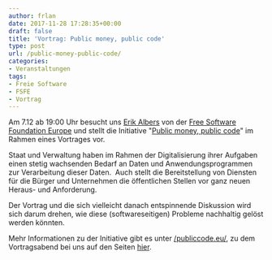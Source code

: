```yaml
---
author: frlan
date: 2017-11-28 17:28:35+00:00
draft: false
title: 'Vortrag: Public money, public code'
type: post
url: /public-money-public-code/
categories:
- Veranstaltungen
tags:
- Freie Software
- FSFE
- Vortrag
---
```


Am 7.12 ab 19:00 Uhr besucht uns [Erik Albers](/fsfe.org/about/albers/albers.en.html) von der [Free Software Foundation Europe](/fsfe.org/) und stellt die Initiative "[Public money, public code](/publiccode.eu/)" im Rahmen eines Vortrages vor. 


<!-- more -->


Staat und Verwaltung haben im Rahmen der Digitalisierung ihrer Aufgaben einen stetig wachsenden Bedarf an Daten und Anwendungsprogrammen zur Verarbeitung dieser Daten.  Auch stellt die Bereitstellung von Diensten für die Bürger und Unternehmen die öffentlichen Stellen vor ganz neuen Heraus- und Anforderung. 




Der Vortrag und die sich vielleicht danach entspinnende Diskussion wird sich darum drehen, wie diese (softwareseitigen) Probleme nachhaltig gelöst werden könnten.







Mehr Informationen zu der Initiative gibt es unter [/publiccode.eu/](/publiccode.eu/), zu dem Vortragsabend bei uns auf den Seiten [hier](/vortrag-public-money-public-code/).







